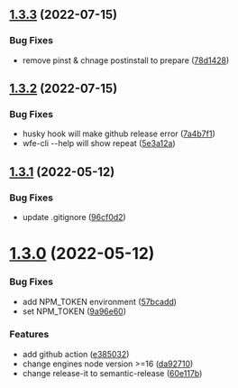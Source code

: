 ## [1.3.3](https://github.com/wfe-cli/wfe-cli/compare/v1.3.2...v1.3.3) (2022-07-15)


### Bug Fixes

* remove pinst & chnage postinstall to prepare ([78d1428](https://github.com/wfe-cli/wfe-cli/commit/78d1428597ea47790ccd6fc1032676123ec43f2f))

## [1.3.2](https://github.com/wfe-cli/wfe-cli/compare/v1.3.1...v1.3.2) (2022-07-15)


### Bug Fixes

* husky hook will make github release error ([7a4b7f1](https://github.com/wfe-cli/wfe-cli/commit/7a4b7f1a5cf42a90ebdef5265e1330fecb092db7))
* wfe-cli --help will show repeat ([5e3a12a](https://github.com/wfe-cli/wfe-cli/commit/5e3a12a4a0d6925157de70b8636ab9bb7d01e767))

## [1.3.1](https://github.com/wfe-cli/wfe-cli/compare/v1.3.0...v1.3.1) (2022-05-12)


### Bug Fixes

* update .gitignore ([96cf0d2](https://github.com/wfe-cli/wfe-cli/commit/96cf0d298f0c366511f642bc5f9eef9fca5334e2))

# [1.3.0](https://github.com/wfe-cli/wfe-cli/compare/v1.2.5...v1.3.0) (2022-05-12)


### Bug Fixes

* add NPM_TOKEN environment ([57bcadd](https://github.com/wfe-cli/wfe-cli/commit/57bcadda1c174d7cc449efa09865be14bbe28ae7))
* set NPM_TOKEN ([9a96e60](https://github.com/wfe-cli/wfe-cli/commit/9a96e60430f772adcad14cc58cd537c951c691f1))


### Features

* add github action ([e385032](https://github.com/wfe-cli/wfe-cli/commit/e385032d3b0e66328f6ccb8cf7ca12ede29f0daf))
* change engines node version >=16 ([da92710](https://github.com/wfe-cli/wfe-cli/commit/da92710d93470e7cfcfa77e1621dc28a5f9c48e4))
* change release-it to semantic-release ([60e117b](https://github.com/wfe-cli/wfe-cli/commit/60e117b3fe87d31ac00082b1a5a7fe301f545b84))
